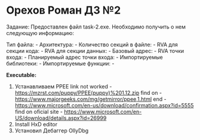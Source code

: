 # Орехов Роман ДЗ №2

Задание:
Предоставлен файл task-2.exe. Необходимо получить о нем следующую информацию:

Тип файла: -
Архитектура: -
Количество секций в файле: -
RVA для секции кода: -
RVA для секции данных: -
Базовый адрес: -
RVA точки входа: -
Планируемый адрес точки входа: -
Импортируемые библиотеки: -
Импортируемые функции: -

**Executable:**
1) Устанавливаем PPEE
   link not worked - https://mzrst.com/puppy/PPEE(puppy)%201.12.zip
   find on - https://www.majorgeeks.com/mg/getmirror/ppee,1.html
   end - https://www.microsoft.com/en-us/download/confirmation.aspx?id=5555
   find on oficial site - https://www.microsoft.com/en-US/download/details.aspx?id=26999
3) Install HxD editor
4) Установил Дебаггер OllyDbg
